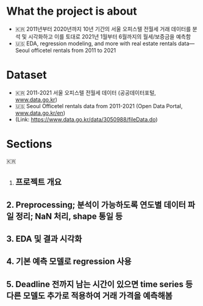 # What the project is about
- 🇰🇷 2011년부터 2020년까지 10년 기간의 서울 오피스텔 전월세 거래 데이터를 분석 및 시각화하고 이를 토대로 2021년 1월부터 6월까지의 월세/보증금을 예측함
- 🇺🇸 EDA, regression modeling, and more with real estate rentals data—Seoul officetel rentals from 2011 to 2021 

# Dataset
- 🇰🇷 2011-2021 서울 오피스텔 전월세 데이터 (공공데이터포털, www.data.go.kr)
- 🇺🇸 Seoul Officetel rentals data from 2011-2021 (Open Data Portal, www.data.go.kr/en)
- (Link: https://www.data.go.kr/data/3050988/fileData.do)

# Sections
🇰🇷 
1. ## 프로젝트 개요
## 2. Preprocessing; 분석이 가능하도록 연도별 데이터 파일 정리; NaN 처리, shape 통일 등
## 3. EDA 및 결과 시각화
## 4. 기본 예측 모델로 regression 사용
## 5. Deadline 전까지 남는 시간이 있으면 time series 등 다른 모델도 추가로 적용하여 거래 가격을 예측해봄

